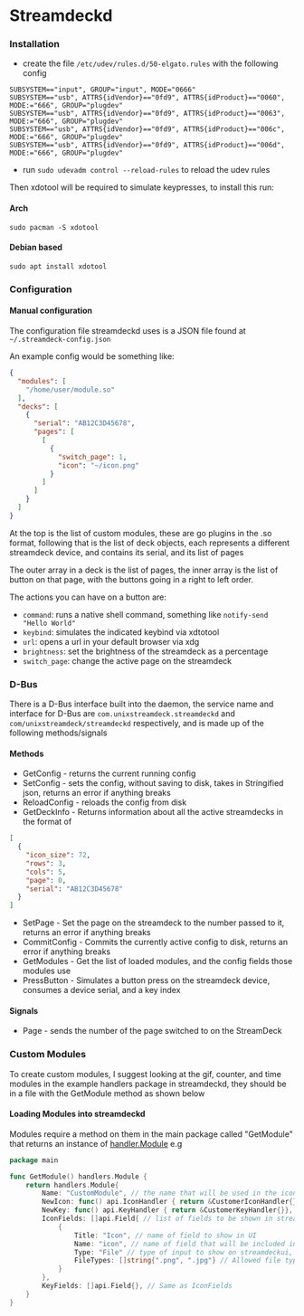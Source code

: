 # Streamdeckd

### Installation

- create the file `/etc/udev/rules.d/50-elgato.rules` with the following config

```  
SUBSYSTEM=="input", GROUP="input", MODE="0666"  
SUBSYSTEM=="usb", ATTRS{idVendor}=="0fd9", ATTRS{idProduct}=="0060", MODE:="666", GROUP="plugdev"  
SUBSYSTEM=="usb", ATTRS{idVendor}=="0fd9", ATTRS{idProduct}=="0063", MODE:="666", GROUP="plugdev"  
SUBSYSTEM=="usb", ATTRS{idVendor}=="0fd9", ATTRS{idProduct}=="006c", MODE:="666", GROUP="plugdev"  
SUBSYSTEM=="usb", ATTRS{idVendor}=="0fd9", ATTRS{idProduct}=="006d", MODE:="666", GROUP="plugdev"  
```  

- run `sudo udevadm control --reload-rules` to reload the udev rules

Then xdotool will be required to simulate keypresses, to install this run:

#### Arch

`sudo pacman -S xdotool`

#### Debian based

`sudo apt install xdotool`

### Configuration

#### Manual configuration

The configuration file streamdeckd uses is a JSON file found at `~/.streamdeck-config.json`

An example config would be something like:

```json
{
  "modules": [
    "/home/user/module.so"
  ],
  "decks": [
    {
      "serial": "AB12C3D45678",
      "pages": [
        [
          {
            "switch_page": 1,
            "icon": "~/icon.png"
          }
        ]
      ]
    }
  ]
}
```

At the top is the list of custom modules, these are go plugins in the .so format, following that is the list of deck
objects, each represents a different streamdeck device, and contains its serial, and its list of pages

The outer array in a deck is the list of pages, the inner array is the list of button on that page, with the buttons
going in a right to left order.

The actions you can have on a button are:

- `command`: runs a native shell command, something like `notify-send "Hello World"`
- `keybind`: simulates the indicated keybind via xdtotool
- `url`: opens a url in your default browser via xdg
- `brightness`: set the brightness of the streamdeck as a percentage
- `switch_page`: change the active page on the streamdeck

### D-Bus

There is a D-Bus interface built into the daemon, the service name and interface for D-Bus
are `com.unixstreamdeck.streamdeckd` and `com/unixstreamdeck/streamdeckd` respectively, and is made up of the following
methods/signals

#### Methods

- GetConfig - returns the current running config
- SetConfig - sets the config, without saving to disk, takes in Stringified json, returns an error if anything breaks
- ReloadConfig - reloads the config from disk
- GetDeckInfo - Returns information about all the active streamdecks in the format of

```json
[
  {
    "icon_size": 72,
    "rows": 3,
    "cols": 5,
    "page": 0,
    "serial": "AB12C3D45678"
  }
]
```

- SetPage - Set the page on the streamdeck to the number passed to it, returns an error if anything breaks
- CommitConfig - Commits the currently active config to disk, returns an error if anything breaks
- GetModules - Get the list of loaded modules, and the config fields those modules use
- PressButton - Simulates a button press on the streamdeck device, consumes a device serial, and a key index


#### Signals

- Page - sends the number of the page switched to on the StreamDeck

### Custom Modules

To create custom modules, I suggest looking at the gif, counter, and time modules in the example handlers package in streamdeckd, they should be in a file with the GetModule method as shown below

#### Loading Modules into streamdeckd

Modules require a method on them in the main package called "GetModule" that returns an instance of [handler.Module](https://github.com/unix-streamdeck/streamdeckd/blob/575e672c26f275d35a016be6406ceb8480ccfff5/handlers/handlers.go#L9) e.g

```go
package main

func GetModule() handlers.Module {
	return handlers.Module{
		Name: "CustomModule", // the name that will be used in the icon_handler/key_handler field in the config, and that will be shown in the handler dropdown in streamdeckui
		NewIcon: func() api.IconHandler { return &CustomerIconHandler{}}, // Method to create a new instance of the Icon handler, if left empty, streamdeckui will not include it in the icon handler fields
		NewKey: func() api.KeyHandler { return &CustomerKeyHandler{}}, // Method to create a new instance of the Key Handler, if left empty, streamdeckui will not include it in the key handler fields
		IconFields: []api.Field{ // list of fields to be shown in streamdeckui when the icon handler is selected
			{
				Title: "Icon", // name of field to show in UI
				Name: "icon", // name of field that will be included in the iconHandlerFields map
				Type: "File" // type of input to show on streamdeckui, options are Text, File, TextAlignment, and Number
				FileTypes: []string{".png", ".jpg"} // Allowed file types if a File input type is used
			}
		},
		KeyFields: []api.Field{}, // Same as IconFields
	}
}

```